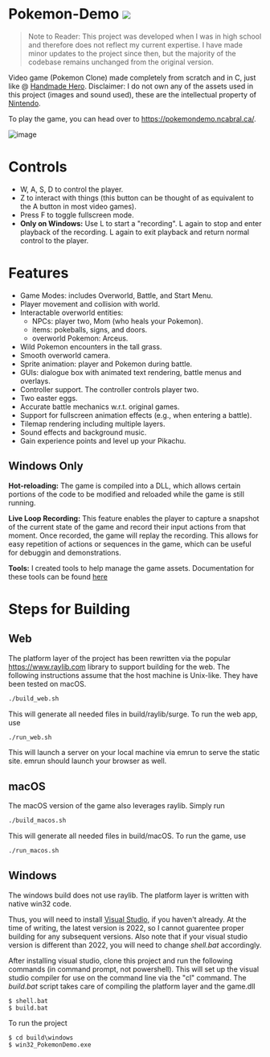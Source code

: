 
# Pokemon-Demo <img src="https://emojis.slackmojis.com/emojis/images/1479080836/1363/eevee.gif?1479080836" />

> Note to Reader: This project was developed when I was in high school and
therefore does not reflect my current expertise. I have made minor updates to
the project since then, but the majority of the codebase remains unchanged from
the original version.

Video game (Pokemon Clone) made completely from scratch and in C, just like @ <a href="https://handmadehero.org/">Handmade Hero</a>. Disclaimer: I do not own any of the assets used in this project (images and sound used), these are the intellectual property of <a href="https://www.nintendo.com/">Nintendo</a>.

To play the game, you can head over to https://pokemondemo.ncabral.ca/.

![image](https://user-images.githubusercontent.com/38915815/134362903-acc868d5-98be-452b-a483-94594024f606.png)

# Controls
- W, A, S, D to control the player. 
- Z to interact with things (this button can be thought of as equivalent to the
  A button in most video games).
- Press F to toggle fullscreen mode.
- **Only on Windows:** Use L to start a "recording". L again to stop and enter
  playback of the recording. L again to exit playback and return normal control
  to the player.

# Features

- Game Modes: includes Overworld, Battle, and Start Menu.
- Player movement and collision with world.
- Interactable overworld entities:
	- NPCs: player two, Mom (who heals your Pokemon).
	- items: pokeballs, signs, and doors.
	- overworld Pokemon: Arceus.
- Wild Pokemon encounters in the tall grass.
- Smooth overworld camera.
- Sprite animation: player and Pokemon during battle.
- GUIs: dialogue box with animated text rendering, battle menus and overlays.
- Controller support. The controller controls player two.
- Two easter eggs.
- Accurate battle mechanics w.r.t. original games.
- Support for fullscreen animation effects (e.g., when entering a battle).
- Tilemap rendering including multiple layers.
- Sound effects and background music.
- Gain experience points and level up your Pikachu.

## Windows Only

**Hot-reloading:** The game is compiled into a DLL, which allows certain
portions of the code to be modified and reloaded while the game is still
running.

**Live Loop Recording:** This feature enables the player to capture a snapshot
of the current state of the game and record their input actions from that
moment. Once recorded, the game will replay the recording. This allows for easy
repetition of actions or sequences in the game, which can be useful for debuggin
and demonstrations.

**Tools:** I created tools to help manage the game assets. Documentation for
these tools can be found <a
href="https://github.com/BluBloos/Pokemon-Demo/wiki/Supplementary-Tools-(only-on-native-Windows-build)">here</a>


# Steps for Building

## Web

The platform layer of the project has been rewritten via the popular https://www.raylib.com library to support building for the web. The following instructions assume that the host machine is Unix-like. They have been tested on macOS.

```bash
./build_web.sh
```

This will generate all needed files in build/raylib/surge. To run the web app, use

```bash
./run_web.sh
```

This will launch a server on your local machine via emrun to serve the static site. emrun should launch your browser as well.

## macOS

The macOS version of the game also leverages raylib. Simply run

```bash
./build_macos.sh
```

This will generate all needed files in build/macOS. To run the game, use

```bash
./run_macos.sh
```

## Windows
The windows build does not use raylib. The platform layer is written with native win32 code.

Thus, you will need to install <a href="https://visualstudio.microsoft.com/vs/">Visual Studio</a>, if you haven't already. At the time of writing, the latest version is 2022, so I cannot guarentee proper building for any subsequent versions. Also note that if your visual studio version is different than 2022, you will need to change *shell.bat* accordingly.   

After installing visual studio, clone this project and run the following commands (in command prompt, not powershell). This will set up the visual studio compiler for use on the command line via the "cl" command. The *build.bat* script takes care of compiling the platform layer and the game.dll
```
$ shell.bat
$ build.bat
```
To run the project
```
$ cd build\windows
$ win32_PokemonDemo.exe
```
